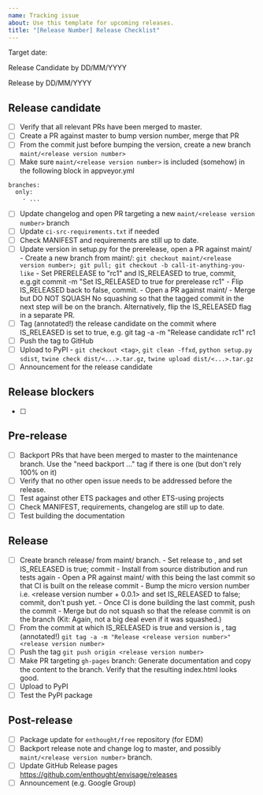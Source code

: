 ```yaml
---
name: Tracking issue
about: Use this template for upcoming releases.
title: "[Release Number] Release Checklist"
---
```


Target date:

Release Candidate by DD/MM/YYYY

Release by DD/MM/YYYY

Release candidate
-------------------
- [ ] Verify that all relevant PRs have been merged to master.
- [ ] Create a PR against master to bump version number, merge that PR
- [ ] From the commit just before bumping the version, create a new branch `maint/<release version number>`
- [ ] Make sure `maint/<release version number>` is included (somehow) in the following block in appveyor.yml 
```
branches:
  only:
    - ...
```
- [ ] Update changelog and open PR targeting a new `maint/<release version number>` branch
- [ ] Update `ci-src-requirements.txt` if needed
- [ ] Check MANIFEST and requirements are still up to date.
- [ ] Update version in setup.py for the prerelease, open a PR against maint/<release version number>
       - Create a new branch from maint/<release version number>: `git checkout maint/<release version number>; git pull; git checkout -b call-it-anything-you-like`
       - Set PRERELEASE to "rc1" and IS_RELEASED to true, commit, e.g.git commit -m "Set IS_RELEASED to true for prerelease <release version number>rc1"
       - Flip IS_RELEASED back to false, commit.
       - Open a PR against maint/<release version number>
       - Merge but DO NOT SQUASH
No squashing so that the tagged commit in the next step will be on the branch. Alternatively, flip the IS_RELEASED flag in a separate PR.
- [ ] Tag (annotated!) the release candidate on the commit where IS_RELEASED is set to true, e.g. git tag -a -m "Release candidate <release version number>rc1" <release version number>rc1 <commit-hash>
- [ ] Push the tag to GitHub
- [ ] Upload to PyPI
       - `git checkout <tag>`, `git clean -ffxd`, `python setup.py sdist`, `twine check dist/<...>.tar.gz`, `twine upload dist/<...>.tar.gz`
- [ ] Announcement for the release candidate

Release blockers
----------------
- [ ]

Pre-release
---
- [ ] Backport PRs that have been merged to master to the maintenance branch. Use the "need backport ..." tag if there is one (but don't rely 100% on it)
- [ ] Verify that no other open issue needs to be addressed before the release.
- [ ] Test against other ETS packages and other ETS-using projects
- [ ] Check MANIFEST, requirements, changelog are still up to date.
- [ ] Test building the documentation

Release
-------
- [ ] Create branch release/<release version number> from maint/<release version number> branch.
        - Set release to <release version number>, and set IS_RELEASED is true; commit
        - Install from source distribution and run tests again
        - Open a PR against maint/<release version number> with this being the last commit so that CI is built on the release commit
        - Bump the micro version number i.e. <release version number + 0.0.1> and set IS_RELEASED to false; commit, don't push yet.
        - Once CI is done building the last commit, push the commit
        - Merge but do not squash so that the release commit is on the branch (Kit: Again, not a big deal even if it was squashed.)
- [ ] From the commit at which IS_RELEASED is true and version is <release version number>, tag (annotated!) `git tag -a -m "Release <release version number>" <release version number>`
- [ ] Push the tag `git push origin <release version number>`
- [ ] Make PR targeting `gh-pages` branch: Generate documentation and copy the content to the branch. Verify that the resulting index.html looks good.
- [ ] Upload to PyPI
- [ ] Test the PyPI package

Post-release
-------------
- [ ] Package update for `enthought/free` repository (for EDM)
- [ ] Backport release note and change log to master, and possibly `maint/<release version number>` branch.
- [ ] Update GitHub Release pages https://github.com/enthought/envisage/releases
- [ ] Announcement (e.g. Google Group)
